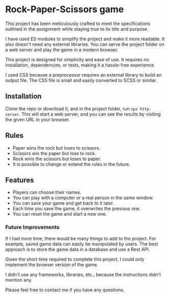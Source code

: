 # Rock-Paper-Scissors game

This project has been meticulously crafted to meet the specifications outlined in the assignment while staying true to its title and purpose.

I have used ES modules to simplify the project and make it more readable.
It also doesn't need any external libraries. You can serve the project folder on a web server and play the game in a modern browser.

This project is designed for simplicity and ease of use. It requires no installation, dependencies, or tests, making it a hassle-free experience.

I used CSS because a preprocessor requires an external library to build an output file. The CSS file is small and easily converted to SCSS or similar.

## Installation
Clone the repo or download it, and in the project folder, run `npx http-server`. This will start a web server, and you can see the results by visiting the given URL in your browser.

## Rules
* Paper wins the rock but loses to scissors.
* Scissors win the paper but lose to rock.
* Rock wins the scissors but loses to paper.
* It is possible to change or extend the rules in the future.

## Features
* Players can choose their names.
* You can play with a computer or a real person in the same window.
* You can save your game and get back to it later.
* Each time you save the game, it overwrites the previous one.
* You can reset the game and start a new one.

### Future Improvements

If I had more time, there would be many things to add to the project.
For example, saved game data can easily be manipulated by users.
The best approach is to store the game data in a database and use a Rest API.

Given the short time required to complete this project, I could only implement the browser version of the game.

I didn't use any frameworks, libraries, etc., because the instructions didn't mention any.

Please feel free to contact me if you have any questions.
